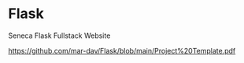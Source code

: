 # Flask
Seneca Flask Fullstack Website

https://github.com/mar-dav/Flask/blob/main/Project%20Template.pdf
